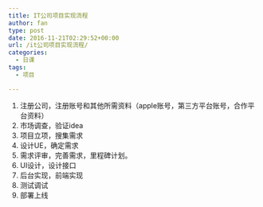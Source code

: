 ```yaml
---
title: IT公司项目实现流程
author: fan
type: post
date: 2016-11-21T02:29:52+00:00
url: /it公司项目实现流程/
categories:
  - 日课
tags:
  - 项目

---
```

  1. 注册公司，注册账号和其他所需资料（apple账号，第三方平台账号，合作平台资料）
  2. 市场调查，验证idea
  3. 项目立项，搜集需求
  4. 设计UE，确定需求
  5. 需求评审，完善需求，里程碑计划。
  6. UI设计，设计接口
  7. 后台实现，前端实现
  8. 测试调试
  9. 部署上线